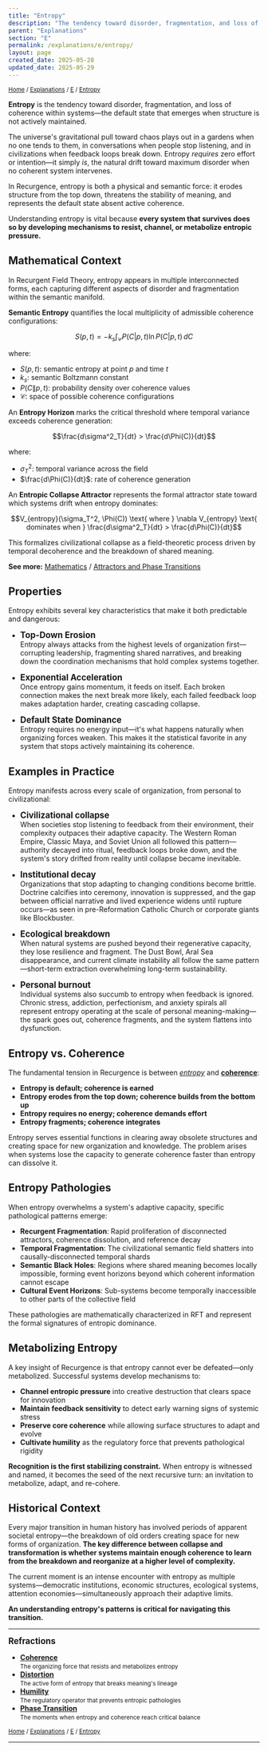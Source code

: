 ```yaml
---
title: "Entropy"
description: "The tendency toward disorder, fragmentation, and loss of coherence within systems"
parent: "Explanations"
section: "E"
permalink: /explanations/e/entropy/
layout: page
created_date: 2025-05-28
updated_date: 2025-05-29
---
```


<small>[Home](/) / [Explanations](/explanations/) / [E](/explanations/e/) / <u>Entropy</u></small>

**Entropy** is the tendency toward disorder, fragmentation, and loss of coherence within systems—the default state that emerges when structure is not actively maintained.

The universe's gravitational pull toward chaos plays out in a gardens when no one tends to them, in conversations when people stop listening, and in civilizations when feedback loops break down. Entropy *requires* zero effort or intention—it simply *is*, the natural drift toward maximum disorder when no coherent system intervenes.

In Recurgence, entropy is both a physical and semantic force: it erodes structure from the top down, threatens the stability of meaning, and represents the default state absent active coherence.

Understanding entropy is vital because **every system that survives does so by developing mechanisms to resist, channel, or metabolize entropic pressure.**

## Mathematical Context

In Recurgent Field Theory, entropy appears in multiple interconnected forms, each capturing different aspects of disorder and fragmentation within the semantic manifold.

**Semantic Entropy** quantifies the local multiplicity of admissible coherence configurations:

$$S(p,t) = -k_s \int_{\mathcal{C}} P(C|p,t) \ln P(C|p,t) \, dC$$

where:
- $S(p,t)$: semantic entropy at point $p$ and time $t$
- $k_s$: semantic Boltzmann constant
- $P(C\|p,t)$: probability density over coherence values
- $\mathcal{C}$: space of possible coherence configurations

An **Entropy Horizon** marks the critical threshold where temporal variance exceeds coherence generation:

$$\frac{d\sigma^2_T}{dt} > \frac{d\Phi(C)}{dt}$$

where:
- $\sigma^2_T$: temporal variance across the field
- $\frac{d\Phi(C)}{dt}$: rate of coherence generation

An **Entropic Collapse Attractor** represents the formal attractor state toward which systems drift when entropy dominates:

$$V_{entropy}(\sigma_T^2, \Phi(C)) \text{ where } \nabla V_{entropy} \text{ dominates when } \frac{d\sigma^2_T}{dt} > \frac{d\Phi(C)}{dt}$$

This formalizes civilizational collapse as a field-theoretic process driven by temporal decoherence and the breakdown of shared meaning.

**See more:** [Mathematics](/math/) / [Attractors and Phase Transitions](/math/09-recurgent-field-equations/03-attractors-and-transitions/)

## Properties

Entropy exhibits several key characteristics that make it both predictable and dangerous:

- **<big>Top-Down Erosion</big>**  
Entropy always attacks from the highest levels of organization first—corrupting leadership, fragmenting shared narratives, and breaking down the coordination mechanisms that hold complex systems together.

- **<big>Exponential Acceleration</big>**  
Once entropy gains momentum, it feeds on itself. Each broken connection makes the next break more likely, each failed feedback loop makes adaptation harder, creating cascading collapse.

- **<big>Default State Dominance</big>**  
Entropy requires no energy input—it's what happens naturally when organizing forces weaken. This makes it the statistical favorite in any system that stops actively maintaining its coherence.

## Examples in Practice

Entropy manifests across every scale of organization, from personal to civilizational:

- **<big>Civilizational collapse</big>**  
When societies stop listening to feedback from their environment, their complexity outpaces their adaptive capacity. The Western Roman Empire, Classic Maya, and Soviet Union all followed this pattern—authority decayed into ritual, feedback loops broke down, and the system's story drifted from reality until collapse became inevitable.

- **<big>Institutional decay</big>**  
Organizations that stop adapting to changing conditions become brittle. Doctrine calcifies into ceremony, innovation is suppressed, and the gap between official narrative and lived experience widens until rupture occurs—as seen in pre-Reformation Catholic Church or corporate giants like Blockbuster.

- **<big>Ecological breakdown</big>**  
When natural systems are pushed beyond their regenerative capacity, they lose resilience and fragment. The Dust Bowl, Aral Sea disappearance, and current climate instability all follow the same pattern—short-term extraction overwhelming long-term sustainability.

- **<big>Personal burnout</big>**  
Individual systems also succumb to entropy when feedback is ignored. Chronic stress, addiction, perfectionism, and anxiety spirals all represent entropy operating at the scale of personal meaning-making—the spark goes out, coherence fragments, and the system flattens into dysfunction.

## Entropy vs. Coherence

The fundamental tension in Recurgence is between *<u>entropy</u>* and **<u>coherence</u>**:

- **Entropy is default; coherence is earned**
- **Entropy erodes from the top down; coherence builds from the bottom up**
- **Entropy requires no energy; coherence demands effort**
- **Entropy fragments; coherence integrates**

Entropy serves essential functions in clearing away obsolete structures and creating space for new organization and knowledge. The problem arises when systems lose the capacity to generate coherence faster than entropy can dissolve it.

## Entropy Pathologies

When entropy overwhelms a system's adaptive capacity, specific pathological patterns emerge:

- **Recurgent Fragmentation**: Rapid proliferation of disconnected attractors, coherence dissolution, and reference decay
- **Temporal Fragmentation**: The civilizational semantic field shatters into causally-disconnected temporal shards
- **Semantic Black Holes**: Regions where shared meaning becomes locally impossible, forming event horizons beyond which coherent information cannot escape
- **Cultural Event Horizons**: Sub-systems become temporally inaccessible to other parts of the collective field

These pathologies are mathematically characterized in RFT and represent the formal signatures of entropic dominance.

## Metabolizing Entropy

A key insight of Recurgence is that entropy cannot ever be defeated—only metabolized. Successful systems develop mechanisms to:

- **Channel entropic pressure** into creative destruction that clears space for innovation
- **Maintain feedback sensitivity** to detect early warning signs of systemic stress
- **Preserve core coherence** while allowing surface structures to adapt and evolve
- **Cultivate humility** as the regulatory force that prevents pathological rigidity

**Recognition is the first stabilizing constraint.** When entropy is witnessed and named, it becomes the seed of the next recursive turn: an invitation to metabolize, adapt, and re-cohere.

## Historical Context

Every major transition in human history has involved periods of apparent societal entropy—the breakdown of old orders creating space for new forms of organization. **The key difference between collapse and transformation is whether systems maintain enough coherence to learn from the breakdown and reorganize at a higher level of complexity.**

The current moment is an intense encounter with entropy as multiple systems—democratic institutions, economic structures, ecological systems, attention economies—simultaneously approach their adaptive limits.

**An understanding entropy's patterns is critical for navigating this transition.**

---

**<big>Refractions</big>**

- **[Coherence](/explanations/c/coherence/)**  
  <small>The organizing force that resists and metabolizes entropy</small>
- **[Distortion](/explanations/d/distortion/)**  
  <small>The active form of entropy that breaks meaning's lineage</small>
- **[Humility](/explanations/h/humility/)**  
  <small>The regulatory operator that prevents entropic pathologies</small>
- **[Phase Transition](/explanations/p/phase-transition/)**  
  <small>The moments when entropy and coherence reach critical balance</small>

<small>[Home](/) / [Explanations](/explanations/) / [E](/explanations/e/) / <u>Entropy</u></small>

---
